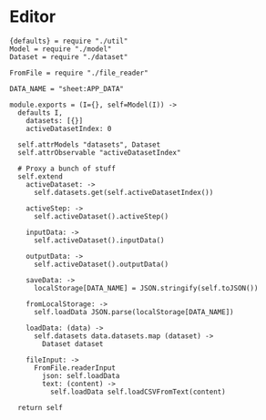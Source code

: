 Editor
======

    {defaults} = require "./util"
    Model = require "./model"
    Dataset = require "./dataset"

    FromFile = require "./file_reader"

    DATA_NAME = "sheet:APP_DATA"

    module.exports = (I={}, self=Model(I)) ->
      defaults I,
        datasets: [{}]
        activeDatasetIndex: 0

      self.attrModels "datasets", Dataset
      self.attrObservable "activeDatasetIndex"

      # Proxy a bunch of stuff
      self.extend
        activeDataset: ->
          self.datasets.get(self.activeDatasetIndex())

        activeStep: ->
          self.activeDataset().activeStep()

        inputData: ->
          self.activeDataset().inputData()

        outputData: ->
          self.activeDataset().outputData()

        saveData: ->
          localStorage[DATA_NAME] = JSON.stringify(self.toJSON())

        fromLocalStorage: ->
          self.loadData JSON.parse(localStorage[DATA_NAME])

        loadData: (data) ->
          self.datasets data.datasets.map (dataset) ->
            Dataset dataset

        fileInput: ->
          FromFile.readerInput
            json: self.loadData
            text: (content) ->
              self.loadData self.loadCSVFromText(content)

      return self
